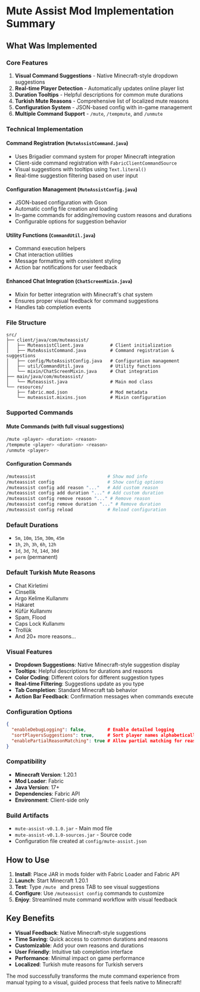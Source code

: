 # Mute Assist Mod Implementation Summary

## What Was Implemented

### Core Features
1. **Visual Command Suggestions** - Native Minecraft-style dropdown suggestions
2. **Real-time Player Detection** - Automatically updates online player list
3. **Duration Tooltips** - Helpful descriptions for common mute durations
4. **Turkish Mute Reasons** - Comprehensive list of localized mute reasons
5. **Configuration System** - JSON-based config with in-game management
6. **Multiple Command Support** - `/mute`, `/tempmute`, and `/unmute`

### Technical Implementation

#### Command Registration (`MuteAssistCommand.java`)
- Uses Brigadier command system for proper Minecraft integration
- Client-side command registration with `FabricClientCommandSource`
- Visual suggestions with tooltips using `Text.literal()`
- Real-time suggestion filtering based on user input

#### Configuration Management (`MuteAssistConfig.java`)
- JSON-based configuration with Gson
- Automatic config file creation and loading
- In-game commands for adding/removing custom reasons and durations
- Configurable options for suggestion behavior

#### Utility Functions (`CommandUtil.java`)
- Command execution helpers
- Chat interaction utilities
- Message formatting with consistent styling
- Action bar notifications for user feedback

#### Enhanced Chat Integration (`ChatScreenMixin.java`)
- Mixin for better integration with Minecraft's chat system
- Ensures proper visual feedback for command suggestions
- Handles tab completion events

### File Structure
```
src/
├── client/java/com/muteassist/
│   ├── MuteassistClient.java          # Client initialization
│   ├── MuteAssistCommand.java         # Command registration & suggestions
│   ├── config/MuteAssistConfig.java   # Configuration management
│   ├── util/CommandUtil.java          # Utility functions
│   └── mixin/ChatScreenMixin.java     # Chat integration
├── main/java/com/muteassist/
│   └── Muteassist.java                # Main mod class
└── resources/
    ├── fabric.mod.json                # Mod metadata
    └── muteassist.mixins.json         # Mixin configuration
```

### Supported Commands

#### Mute Commands (with full visual suggestions)
```bash
/mute <player> <duration> <reason>
/tempmute <player> <duration> <reason>
/unmute <player>
```

#### Configuration Commands
```bash
/muteassist                           # Show mod info
/muteassist config                    # Show config options
/muteassist config add reason "..."   # Add custom reason
/muteassist config add duration "..." # Add custom duration
/muteassist config remove reason "..." # Remove reason
/muteassist config remove duration "..." # Remove duration
/muteassist config reload             # Reload configuration
```

### Default Durations
- `5m`, `10m`, `15m`, `30m`, `45m`
- `1h`, `2h`, `3h`, `6h`, `12h`
- `1d`, `3d`, `7d`, `14d`, `30d`
- `perm` (permanent)

### Default Turkish Mute Reasons
- Chat Kirletimi
- Cinsellik
- Argo Kelime Kullanımı
- Hakaret
- Küfür Kullanımı
- Spam, Flood
- Caps Lock Kullanımı
- Trollük
- And 20+ more reasons...

### Visual Features
- **Dropdown Suggestions**: Native Minecraft-style suggestion display
- **Tooltips**: Helpful descriptions for durations and reasons
- **Color Coding**: Different colors for different suggestion types
- **Real-time Filtering**: Suggestions update as you type
- **Tab Completion**: Standard Minecraft tab behavior
- **Action Bar Feedback**: Confirmation messages when commands execute

### Configuration Options
```json
{
  "enableDebugLogging": false,        # Enable detailed logging
  "sortPlayersSuggestions": true,     # Sort player names alphabetically
  "enablePartialReasonMatching": true # Allow partial matching for reasons
}
```

### Compatibility
- **Minecraft Version**: 1.20.1
- **Mod Loader**: Fabric
- **Java Version**: 17+
- **Dependencies**: Fabric API
- **Environment**: Client-side only

### Build Artifacts
- `mute-assist-v0.1.0.jar` - Main mod file
- `mute-assist-v0.1.0-sources.jar` - Source code
- Configuration file created at `config/mute-assist.json`

## How to Use

1. **Install**: Place JAR in mods folder with Fabric Loader and Fabric API
2. **Launch**: Start Minecraft 1.20.1
3. **Test**: Type `/mute ` and press TAB to see visual suggestions
4. **Configure**: Use `/muteassist config` commands to customize
5. **Enjoy**: Streamlined mute command workflow with visual feedback

## Key Benefits

- **Visual Feedback**: Native Minecraft-style suggestions
- **Time Saving**: Quick access to common durations and reasons
- **Customizable**: Add your own reasons and durations
- **User Friendly**: Intuitive tab completion interface
- **Performance**: Minimal impact on game performance
- **Localized**: Turkish mute reasons for Turkish servers

The mod successfully transforms the mute command experience from manual typing to a visual, guided process that feels native to Minecraft!
